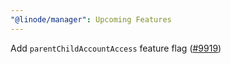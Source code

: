```yaml
---
"@linode/manager": Upcoming Features
---
```


Add `parentChildAccountAccess` feature flag ([#9919](https://github.com/linode/manager/pull/9919))
